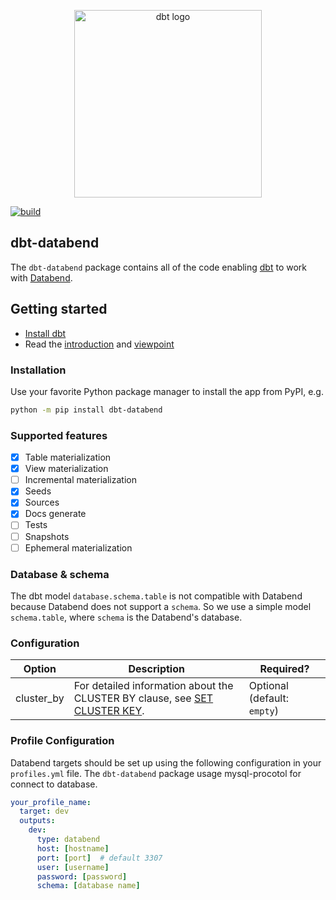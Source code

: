 <p align="center">
  <img src="https://raw.githubusercontent.com/dbt-labs/dbt/ec7dee39f793aa4f7dd3dae37282cc87664813e4/etc/dbt-logo-full.svg" alt="dbt logo" width="300"/>
</p>

[![build](https://github.com/silentsokolov/dbt-databend/actions/workflows/build.yml/badge.svg)](https://github.com/silentsokolov/dbt-databend/actions/workflows/build.yml)

## dbt-databend

The `dbt-databend` package contains all of the code enabling [dbt](https://getdbt.com) to work with [Databend](https://databend.rs/).

## Getting started

- [Install dbt](https://docs.getdbt.com/docs/installation)
- Read the [introduction](https://docs.getdbt.com/docs/introduction/) and [viewpoint](https://docs.getdbt.com/docs/about/viewpoint/)

### Installation

Use your favorite Python package manager to install the app from PyPI, e.g.

```bash
python -m pip install dbt-databend
```

### Supported features

- [x] Table materialization
- [x] View materialization
- [ ] Incremental materialization
- [x] Seeds
- [x] Sources
- [x] Docs generate
- [ ] Tests
- [ ] Snapshots
- [ ] Ephemeral materialization

### Database & schema

The dbt model `database.schema.table` is not compatible with Databend because Databend does not support a `schema`.
So we use a simple model `schema.table`, where `schema` is the Databend's database.

### Configuration

| Option     | Description                                                                                                                                            | Required?              |
|------------|--------------------------------------------------------------------------------------------------------------------------------------------------------|------------------------|
| cluster_by | For detailed information about the CLUSTER BY clause, see [SET CLUSTER KEY](https://databend.rs/doc/reference/sql/ddl/clusterkey/dml-set-cluster-key). | Optional (default: `empty`) |

### Profile Configuration

Databend targets should be set up using the following configuration in your `profiles.yml` file.
The `dbt-databend` package usage mysql-procotol for connect to database.

```yaml
your_profile_name:
  target: dev
  outputs:
    dev:
      type: databend
      host: [hostname]
      port: [port]  # default 3307
      user: [username]
      password: [password]
      schema: [database name]
```
